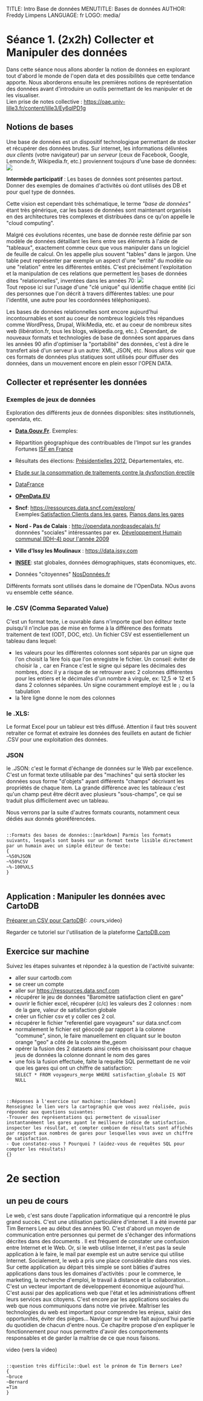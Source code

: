 TITLE: Intro Base de données
MENUTITLE: Bases de données
AUTHOR: Freddy Limpens
LANGUAGE: fr
LOGO: media/


# Séance 1. (2x2h) Collecter et Manipuler des données

Dans cette séance nous allons aborder la notion de données en explorant tout d'abord le monde de l'open data et des possibilités que cette tendance apporte. Nous aborderons ensuite les premières notions de représentation des données avant d'introduire un outils permettant de les manipuler et de les visualiser.  
Lien prise de notes collective : https://oae.univ-lille3.fr/content/lille3/Ey6qIPD1g

## Notions de bases
Une base de données est un dispositif technologique permettant de stocker et récupérer des données brutes. Sur internet, les informations délivrées *aux clients* (votre navigateur) par un *serveur* (ceux de Facebook, Google, Lemonde.fr, Wikipedia.fr, etc.) proviennent toujours d'une base de données:  
![](http://static.commentcamarche.net/www.commentcamarche.net/pictures/bdd-images-basecs.gif)  

 **Intermède participatif** : Les bases de données sont présentes partout. Donner des exemples de domaines d'activités où dont utilisés des DB et pour quel type de données.  
  
Cette vision est cependant très schématique, le terme *"base de données"* étant très générique, car les bases de données sont maintenant organisés en des architectures très complexes et distribuées dans ce qu'on appelle le "cloud computing".

Malgré ces évolutions récentes, une base de donnée reste définie par son modèle de données détaillant les liens entre ses éléments à l'aide de "tableaux", exactement comme ceux que vous manipuler dans un logiciel de feuille de calcul. On les appelle plus souvent "tables" dans le jargon. Une table peut représenter par exemple un aspect d'une "entité" du modèle ou une "relation" entre les différentes entités. C'est précisément l'exploitation et la manipulation de ces relations que permettent les bases de données dites "relationnelles", inventées dans les années 70:
![](https://upload.wikimedia.org/wikipedia/commons/thumb/4/4c/Relational_key_SVG.svg/300px-Relational_key_SVG.svg.png)  
Tout repose ici sur l'usage d'une "clé unique" qui identifie chaque entité (ici des personnes que l'on décrit à travers différentes tables: une pour l'identité, une autre pour les coordonnées téléphoniques).   

Les bases de données relationnelles sont encore aujourd'hui incontournables et sont au coeur de nombreux logiciels très répandues comme WordPress, Drupal, WikiMedia, etc. et au coeur de nombreux sites web (libération.fr, tous les blogs, wikipedia.org, etc.). Cependant, de nouveaux formats et technologies de base de données sont apparues dans les années 90 afin d'optimiser la "portabilité" des données, c'est à dire le transfert aisé d'un serveur à un autre: XML, JSON, etc. Nous allons voir que ces formats de données plus statiques sont utilisés pour diffuser des données, dans un mouvement encore en plein essor l'OPEN DATA.

## Collecter et représenter les données

### Exemples de jeux de données

Exploration des différents jeux de données disponibles: sites institutionnels, opendata, etc. 

- [**Data.Gouv.Fr**](https://www.data.gouv.fr). Exemples:  
- Répartition géographique des contribuables de l'Impot sur les grandes Fortunes [ISF en France](https://www.data.gouv.fr/fr/datasets/impot-de-solidarite-sur-la-fortune/)  
- Résultats des élections: [Présidentielles 2012](https://www.data.gouv.fr/fr/datasets/election-presidentielle-2012-resultats-572126/), Départementales, etc.  
 
- [Etude sur la consommation de traitements contre la dysfonction érectile](https://www.data.gouv.fr/fr/datasets/etude-sur-la-consommation-de-traitements-contre-la-dysfonction-erectile/)
- [DataFrance](http://datafrance.info/?utm_source=datagouv&utm_medium=datagouv&utm_campaign=reuse-global)  
- [**OPenData.EU**](https://open-data.europa.eu) 
- **Sncf**: https://ressources.data.sncf.com/explore/  
Exemples:[Satisfaction Clients dans les gares](https://ressources.data.sncf.com/explore/dataset/barometre-client/?tab=metas), [Pianos dans les gares](https://ressources.data.sncf.com/explore/dataset/gares-pianos/)  

- **Nord - Pas de Calais** : http://opendata.nordpasdecalais.fr/  
donnnées "sociales" intéressantes par ex. [Développement Humain communal (IDH-4) pour l'année 2009](http://opendata.nordpasdecalais.fr/dataset/indicateur-de-developpement-humain-communal-idh-4-en-2009/resource/e0efab89-5e40-4d59-8b78-280a3edcff47)
- **Ville d'Issy les Moulinaux** : https://data.issy.com  

- [**INSEE**](http://www.insee.fr/fr/bases-de-donnees/): stat globales, données démographiques, stats économiques, etc.

- Données "citoyennes" [NosDonnées.fr](http://www.nosdonnees.fr/dataset)

Différents formats sont utilisés dans le domaine de l'OpenData. NOus avons vu ensemble cette séance.

### le .CSV (Comma Separated Value)

C'est un format texte, i.e ouvrable dans n'importe quel bon éditeur texte puisqu'il n'inclue pas de mise en forme à la différence des formats   traitement de text (ODT, DOC, etc). Un fichier CSV est essentiellement un tableau dans lequel:

- les valeurs pour les différentes colonnes sont séparés par un signe que l'on choisit la 1ère fois que l'on enregistre le fichier. Un conseil: éviter de choisir la `,` car en France c'est le signe qui sépare les décimales des nombres, donc il y a risque de se retrouver avec 2 colonnes différentes pour les entiers et le décimales d'un nombre à virgule, ex: 12,5 => 12 et 5 dans 2 colonnes séparées. Un signe couramment employé est le `;` ou la tabulation 
- la 1ère ligne donne le nom des colonnes  

### le .XLS: 

Le format Excel pour un tableur est très diffusé. Attention il faut très souvent retraiter ce format et extraire les données des feuillets en autant de fichier .CSV pour une exploitation des données.

### JSON
le .JSON: c'est le format d'échange de données sur le Web par excellence. C'est un format texte utilisable par des "machines" qui sertà stocker les données sous forme "d'objets" ayant différents "champs" décrivant les propriétés de chaque item. La grande différence avec les tableaux c'est qu'un champ peut être décrit avec plusieurs "sous-champs", ce qui se traduit plus difficilement avec un tableau.  

Nous verrons par la suite d'autres formats courants, notamment ceux dédiés aux donnés géoréférencées.  

```comprehension

::Formats des bases de données::[markdown] Parmis les formats suivants, lesquels sont basés sur un format texte lisible directement par un humain avec un simple éditeur de texte:
{
~%50%JSON
~%50%CSV 
~%-100%XLS
}


```

## Application : Manipuler les données avec CartoDB

[Préparer un CSV pour CartoDB](https://player.vimeo.com/video/100105203){: .cours_video}

Regarder ce tutoriel sur l'utilisation de la plateforme [CartoDB.com](https://cartodb.com/)

## Exercice sur machine

Suivez les étapes suivantes et répondez à la question de l'activité suivante:

- aller suur cartodb.com
- se creer un compte
- aller sur https://ressources.data.sncf.com
- récupérer le jeu de données "Baromètre satisfaction client en gare"
- ouvrir le fichier excel, récupérer (c/c) les valeurs des 2 colonnes : nom de la gare, valeur de satisfaction globale
- créer un fichier csv et y coller ces 2 col. 
- récupérer le fichier "referentiel gare voyageurs" sur data.sncf.com
- normalement le fichier est géocodé par rapport à la colonne "commune", sinon, le faire manuellement en cliquant sur le bouton orange "geo" a côté de la colonne the_geom
- opérer la fusion des 2 datasets ainsi créés en choisissant pour chaque jeus de données la colonne donnant le nom des gares
- une fois la fusion effectuée, faite la requête SQL permettant de ne voir que les gares qui ont un chiffre de satisfaction:  
`
SELECT * FROM voyageurs_merge WHERE satisfaction_globale IS NOT NULL
`

```activite  


::Réponses à l'exercice sur machine:::[markdown]
Renseignez le lien vers la cartographie que vous avez réalisée, puis répondez aux questions suivantes:
-Trouver des représentations qui permettent de visualiser instantanément les gares ayant le meilleure indice de satisfaction. inspecter les résultat, et compter combien de résultats sont affichés par rapport aux nombres de gares pour lesquelles vous avez un chiffre de satisfaction. 
- Que constatez-vous ? Pourquoi ? (aidez-vous de requêtes SQL pour compter les résultats)
{}
```

# 2e section

## un peu de cours

Le web, c'est sans doute l'application informatique qui a rencontré le plus grand succès. C'est une utilisation particulière d'internet. Il a été inventé par Tim Berners Lee au début des années 90. C'est d'abord un moyen de communication entre personnes qui permet de s'échanger des informations décrites dans des documents . Il est fréquent de constater une confusion entre Internet et le Web. Or, si le web utilise Internet, il n'est pas la seule application à le faire, le mail par exemple est un autre service qui utilise Internet. Socialement, le web a pris une place considérable dans nos vies. Sur cette application au départ très simple se sont bâties d'autres applications dans tous les domaines d'activités : pour le commerce, le marketing, la recherche d'emploi, le travail à distance et la collaboration... C'est un vecteur important de développement économique aujourd'hui. C'est aussi par des applications web que l'état et les administrations offrent leurs services aux citoyens. C'est encore par les applications sociales du web que nous communiquons dans notre vie privée. Maîtriser les technologies du web est important pour comprendre les enjeux, saisir des opportunités, éviter des pièges... Naviguer sur le web fait aujourd'hui partie du quotidien de chacun d'entre nous. Ce chapitre propose d'en expliquer le fonctionnement pour nous permettre d'avoir des comportements responsables et de garder la maîtrise de ce que nous faisons.

video (vers la video) 

```comprehension

::question très difficile::Quel est le prénom de Tim Berners Lee?
{
~bruce
~Bernard
=Tim
}

```
